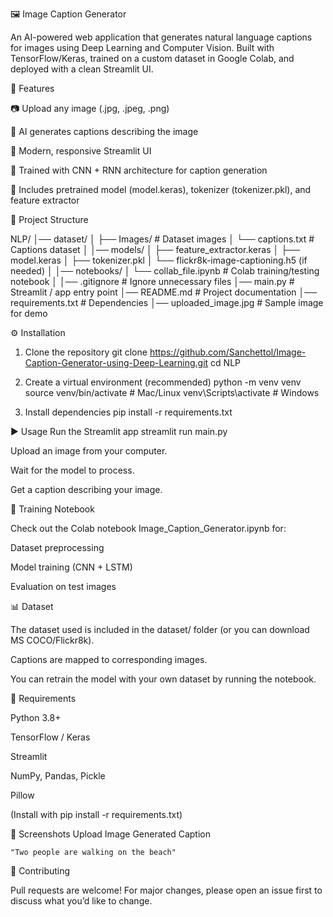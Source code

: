 🖼️ Image Caption Generator

An AI-powered web application that generates natural language captions for images using Deep Learning and Computer Vision.
Built with TensorFlow/Keras, trained on a custom dataset in Google Colab, and deployed with a clean Streamlit UI.

🚀 Features

📷 Upload any image (.jpg, .jpeg, .png)

🤖 AI generates captions describing the image

🎨 Modern, responsive Streamlit UI

🧠 Trained with CNN + RNN architecture for caption generation

📂 Includes pretrained model (model.keras), tokenizer (tokenizer.pkl), and feature extractor

📂 Project Structure

NLP/
│── dataset/
│ ├── Images/ # Dataset images
│ └── captions.txt # Captions dataset
│
│── models/
│ ├── feature_extractor.keras
│ ├── model.keras
│ ├── tokenizer.pkl
│ └── flickr8k-image-captioning.h5 (if needed)
│
│── notebooks/
│ └── collab_file.ipynb # Colab training/testing notebook
│
│── .gitignore # Ignore unnecessary files
│── main.py # Streamlit / app entry point
│── README.md # Project documentation
│── requirements.txt # Dependencies
│── uploaded_image.jpg # Sample image for demo

⚙️ Installation

1. Clone the repository
   git clone https://github.com/Sanchettol/Image-Caption-Generator-using-Deep-Learning.git
   cd NLP

2. Create a virtual environment (recommended)
   python -m venv venv
   source venv/bin/activate # Mac/Linux
   venv\Scripts\activate # Windows

3. Install dependencies
   pip install -r requirements.txt

▶️ Usage
Run the Streamlit app
streamlit run main.py

Upload an image from your computer.

Wait for the model to process.

Get a caption describing your image.

📒 Training Notebook

Check out the Colab notebook Image_Caption_Generator.ipynb
for:

Dataset preprocessing

Model training (CNN + LSTM)

Evaluation on test images

📊 Dataset

The dataset used is included in the dataset/ folder (or you can download MS COCO/Flickr8k).

Captions are mapped to corresponding images.

You can retrain the model with your own dataset by running the notebook.

📌 Requirements

Python 3.8+

TensorFlow / Keras

Streamlit

NumPy, Pandas, Pickle

Pillow

(Install with pip install -r requirements.txt)

🌟 Screenshots
Upload Image Generated Caption

    "Two people are walking on the beach"

🤝 Contributing

Pull requests are welcome! For major changes, please open an issue first to discuss what you’d like to change.
